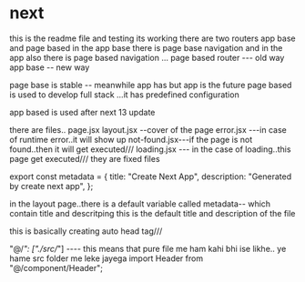 # next
this is the readme file and testing its working
there are two routers 
app base and page based
in the app base there is page base navigation
 and in the app also there is page based navigation ...
 page based router --- old way
  app base -- new way
   
   page base is stable -- meanwhile app has 
   but app is the future 
   page based is used to develop full stack ...it has predefined configuration 

   app based is used after next 13 update

   there are files..
   page.jsx
   layout.jsx --cover of the page
   error.jsx ---in case of runtime error..it will show up
   not-found.jsx---if the page is not found..then it will get executed///
   loading.jsx --- in the case of loading..this page get executed///
   they are fixed files 

   export const metadata = {
  title: "Create Next App",
  description: "Generated by create next app",
};

 in the layout page..there is a default variable called metadata-- which contain title and descritping
 this is the default title and description of the file

 this is basically creating auto head tag///
 


 "@/*": ["./src/*"]  ---- this means that pure file me ham kahi bhi ise likhe..
 ye hame src folder me leke jayega
import Header from "@/component/Header";

